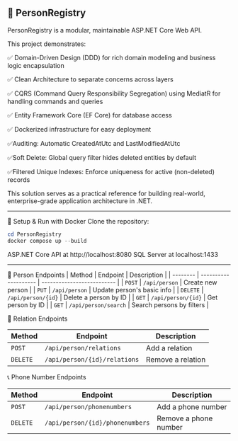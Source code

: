 🧾 PersonRegistry
 ----------------------
PersonRegistry is a modular, maintainable ASP.NET Core Web API.

This project demonstrates:

 ✅ Domain-Driven Design (DDD) for rich domain modeling and business logic encapsulation
 
 ✅ Clean Architecture to separate concerns across layers
 
 ✅ CQRS (Command Query Responsibility Segregation) using MediatR for handling commands and queries
 
 ✅ Entity Framework Core (EF Core) for database access
 
 ✅ Dockerized infrastructure for easy deployment

 ✅Auditing: Automatic CreatedAtUtc and LastModifiedAtUtc

 ✅Soft Delete: Global query filter hides deleted entities by default

 ✅Filtered Unique Indexes: Enforce uniqueness for active (non-deleted) records

This solution serves as a practical reference for building real-world, enterprise-grade application architecture in .NET.




---------------------------------------------------------------------------------------------------------
🔧 Setup & Run with Docker
  Clone the repository:
  ```powershell
  cd PersonRegistry
  docker compose up --build
  ```

ASP.NET Core API at http://localhost:8080
SQL Server at localhost:1433

------------------------------------------------------------------------------------------------
👤 Person Endpoints
| Method   | Endpoint             | Description                |
| -------- | -------------------- | -------------------------- |
| `POST`   | `/api/person`        | Create new person          |
| `PUT`    | `/api/person`        | Update person's basic info |
| `DELETE` | `/api/person/{id}`   | Delete a person by ID      |
| `GET`    | `/api/person/{id}`   | Get person by ID           |
| `GET`    | `/api/person/search` | Search persons by filters  |

🔗 Relation Endpoints

| Method   | Endpoint                     | Description       |
| -------- | ---------------------------- | ----------------- |
| `POST`   | `/api/person/relations`      | Add a relation    |
| `DELETE` | `/api/person/{id}/relations` | Remove a relation |

📞 Phone Number Endpoints

| Method   | Endpoint                        | Description           |
| -------- | ------------------------------- | --------------------- |
| `POST`   | `/api/person/phonenumbers`      | Add a phone number    |
| `DELETE` | `/api/person/{id}/phonenumbers` | Remove a phone number |
